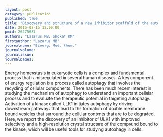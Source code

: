 ```yaml
---
layout: post
category: publication
published: true
title: "Discovery and structure of a new inhibitor scaffold of the autophagy initiating kinase ULK1."
date: 2015-08-15 12:00:00
pmid: 26275681
authors: "Lazarus MB, Shokat KM"
firstauthor: "Lazarus MB"
journalname: "Bioorg. Med. Chem."
journalvolume: 
journalissue: 
journalpages: 
---
```


Energy homeostasis in eukaryotic cells is a complex and fundamental process that is misregulated in several human diseases. A key component of energy regulation is a process called autophagy that involves the recycling of cellular components. There has been much recent interest in studying the mechanism of autophagy to understand an important cellular process and to evaluate the therapeutic potential in targeting autophagy. Activation of a kinase called ULK1 initiates autophagy by driving downstream pathways that lead to the formation of double membrane bound vesicles that surround the cellular contents that are to be degraded. Here, we report the discovery of an inhibitor of ULK1 with improved selectivity and a high-resolution crystal structure of the compound bound to the kinase, which will be useful tools for studying autophagy in cells.

